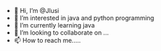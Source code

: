 - 👋 Hi, I’m @Jlusi
- 👀 I’m interested in java and python programming
- 🌱 I’m currently learning java
- 💞️ I’m looking to collaborate on ...
- 📫 How to reach me.....

<!---
Jlusi/Jlusi is a ✨ special ✨ repository because its `README.md` (this file) appears on your GitHub profile.
You can click the Preview link to take a look at your changes.
--->
